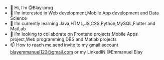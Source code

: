 - 👋 Hi, I’m @Blay-prog
- 👀 I’m interested in Web development,Mobile App development and Data Science
- 🌱 I’m currently learning Java,HTML,JS,CSS,Python,MySQL,Flutter and MatLab
- 💞️ I’m looking to collaborate on Frontend projects,Mobile Apps project,Web programming,DBS and Matlab projects
- 📫 How to reach me.send invite to my gmail account blayemmanuel123@gmail.com or my LinkedIN @Emmanuel Blay

<!---
Blay-prog/Blay-prog is a ✨ special ✨ repository because its `README.md` (this file) appears on your GitHub profile.
You can click the Preview link to take a look at your changes.
--->
